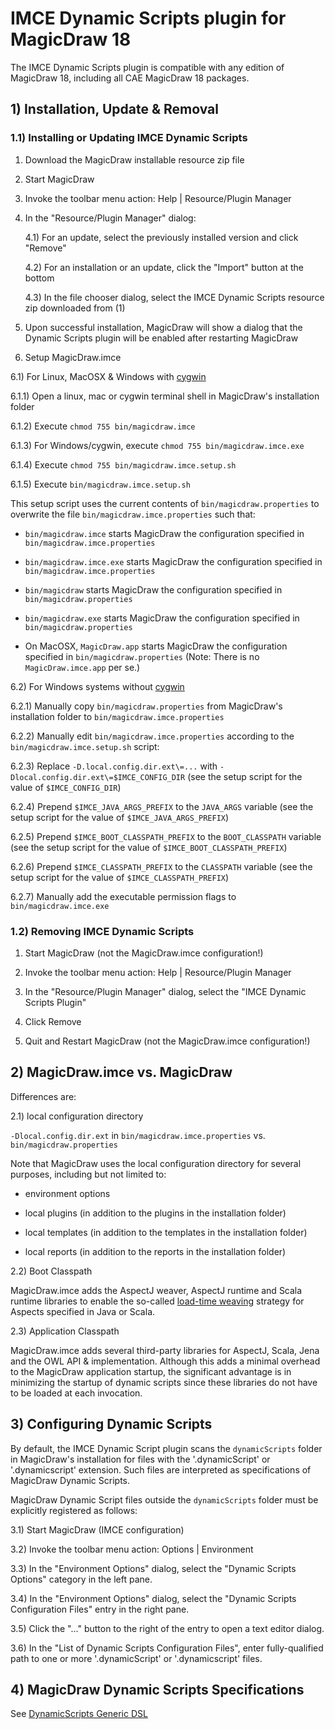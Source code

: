 # IMCE Dynamic Scripts plugin for MagicDraw 18

The IMCE Dynamic Scripts plugin is compatible with any edition of MagicDraw 18, including all CAE MagicDraw 18 packages.

## 1) Installation, Update & Removal

### 1.1) Installing or Updating IMCE Dynamic Scripts

1) Download the MagicDraw installable resource zip file

2) Start MagicDraw

3) Invoke the toolbar menu action: Help | Resource/Plugin Manager

4) In the "Resource/Plugin Manager" dialog:

   4.1) For an update, select the previously installed version and click "Remove"

   4.2) For an installation or an update, click the "Import" button at the bottom

   4.3) In the file chooser dialog, select the IMCE Dynamic Scripts resource zip downloaded from (1)

5) Upon successful installation, MagicDraw will show a dialog that the Dynamic Scripts plugin
   will be enabled after restarting MagicDraw

6) Setup MagicDraw.imce

  6.1) For Linux, MacOSX & Windows with [cygwin](http://cygwin.com)

   6.1.1) Open a linux, mac or cygwin terminal shell in MagicDraw's installation folder

   6.1.2) Execute `chmod 755 bin/magicdraw.imce`

   6.1.3) For Windows/cygwin, execute `chmod 755 bin/magicdraw.imce.exe`

   6.1.4) Execute `chmod 755 bin/magicdraw.imce.setup.sh`

   6.1.5) Execute `bin/magicdraw.imce.setup.sh`

   This setup script uses the current contents of `bin/magicdraw.properties` to
   overwrite the file `bin/magicdraw.imce.properties` such that:

   - `bin/magicdraw.imce` starts MagicDraw the configuration specified in `bin/magicdraw.imce.properties`
   - `bin/magicdraw.imce.exe` starts MagicDraw the configuration specified in `bin/magicdraw.imce.properties`

   - `bin/magicdraw` starts MagicDraw the configuration specified in `bin/magicdraw.properties`
   - `bin/magicdraw.exe` starts MagicDraw the configuration specified in `bin/magicdraw.properties`
   - On MacOSX, `MagicDraw.app` starts MagicDraw the configuration specified in `bin/magicdraw.properties`
     (Note: There is no `MagicDraw.imce.app` per se.)

  6.2) For Windows systems without [cygwin](http://cygwin.com)

   6.2.1) Manually copy `bin/magicdraw.properties` from MagicDraw's installation folder to `bin/magicdraw.imce.properties`

   6.2.2) Manually edit `bin/magicdraw.imce.properties` according to the `bin/magicdraw.imce.setup.sh` script:

   6.2.3) Replace `-D.local.config.dir.ext\=...` with `-Dlocal.config.dir.ext\=$IMCE_CONFIG_DIR`
        (see the setup script for the value of `$IMCE_CONFIG_DIR`)

   6.2.4) Prepend `$IMCE_JAVA_ARGS_PREFIX` to the `JAVA_ARGS` variable
        (see the setup script for the value of `$IMCE_JAVA_ARGS_PREFIX`)

   6.2.5) Prepend `$IMCE_BOOT_CLASSPATH_PREFIX` to the `BOOT_CLASSPATH` variable
        (see the setup script for the value of `$IMCE_BOOT_CLASSPATH_PREFIX`)

   6.2.6) Prepend `$IMCE_CLASSPATH_PREFIX` to the `CLASSPATH` variable
        (see the setup script for the value of `$IMCE_CLASSPATH_PREFIX`)

   6.2.7) Manually add the executable permission flags to `bin/magicdraw.imce.exe`

### 1.2) Removing IMCE Dynamic Scripts

1) Start MagicDraw (not the MagicDraw.imce configuration!)

2) Invoke the toolbar menu action: Help | Resource/Plugin Manager

3) In the "Resource/Plugin Manager" dialog, select the "IMCE Dynamic Scripts Plugin"

4) Click Remove

5) Quit and Restart MagicDraw (not the MagicDraw.imce configuration!)

## 2) MagicDraw.imce vs. MagicDraw

Differences are:

2.1) local configuration directory

  `-Dlocal.config.dir.ext` in `bin/magicdraw.imce.properties` vs. `bin/magicdraw.properties`

  Note that MagicDraw uses the local configuration directory for several purposes, including but not limited to:

  - environment options

  - local plugins (in addition to the plugins in the installation folder)

  - local templates (in addition to the templates in the installation folder)

  - local reports (in addition to the reports in the installation folder)

2.2) Boot Classpath

  MagicDraw.imce adds the AspectJ weaver, AspectJ runtime and Scala runtime libraries to enable the so-called
  [load-time weaving](https://eclipse.org/aspectj/doc/released/devguide/ltw.html) strategy for Aspects specified
  in Java or Scala.

2.3) Application Classpath

  MagicDraw.imce adds several third-party libraries for AspectJ, Scala, Jena and the OWL API & implementation.
  Although this adds a minimal overhead to the MagicDraw application startup, the significant advantage is
  in minimizing the startup of dynamic scripts since these libraries do not have to be loaded at each invocation.

## 3) Configuring Dynamic Scripts

By default, the IMCE Dynamic Script plugin scans the `dynamicScripts` folder in MagicDraw's installation for
files with the '.dynamicScript' or '.dynamicscript' extension. Such files are interpreted as specifications
of MagicDraw Dynamic Scripts.

MagicDraw Dynamic Script files outside the `dynamicScripts` folder must be explicitly registered as follows:

3.1) Start MagicDraw (IMCE configuration)

3.2) Invoke the toolbar menu action: Options | Environment

3.3) In the "Environment Options" dialog, select the "Dynamic Scripts Options" category in the left pane.

3.4) In the "Environment Options" dialog, select the "Dynamic Scripts Configuration Files" entry in the right pane.

3.5)  Click the "..." button to the right of the entry to open a text editor dialog.

3.6) In the "List of Dynamic Scripts Configuration Files", enter fully-qualified path
   to one or more '.dynamicScript' or '.dynamicscript' files.

## 4) MagicDraw Dynamic Scripts Specifications

See [DynamicScripts Generic DSL](https://github.jpl.nasa.gov/imce/imce.dynamic_scripts.generic_dsl/tree/cae_md18_0_sp5)



